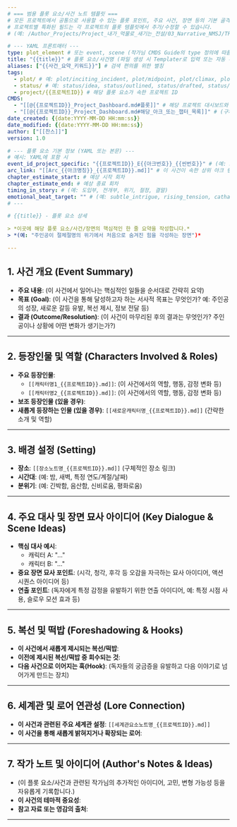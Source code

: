 ```yaml
---
# === 범용 플롯 요소/사건 노트 템플릿 ===
# 모든 프로젝트에서 공통으로 사용할 수 있는 플롯 포인트, 주요 사건, 장면 등의 기본 골격입니다.
# 프로젝트별 특화된 필드는 각 프로젝트의 플롯 템플릿에서 추가/수정할 수 있습니다.
# (예: /Author_Projects/Project_내가_먹물로_새기는_전설/03_Narrative_NMSJ/TPL_Plot_Element_NMSJ.md)

# --- YAML 프론트매터 ---
type: plot_element # 또는 event, scene (작가님 CMDS Guide의 type 정의에 따름)
title: "{{title}}" # 플롯 요소/사건명 (파일 생성 시 Templater로 입력 또는 자동 추출)
aliases: ["{{사건_요약_키워드}}"] # 검색 편의를 위한 별칭
tags:
  - plot/ # 예: plot/inciting_incident, plot/midpoint, plot/climax, plot/subplot
  - status/ # 예: status/idea, status/outlined, status/drafted, status/integrated
  - project/{{프로젝트ID}} # 해당 플롯 요소가 속한 프로젝트 ID
CMDS:
  - "[[@{{프로젝트ID}}_Project_Dashboard.md#플롯]]" # 해당 프로젝트 대시보드와 연결
  - "[[@{{프로젝트ID}}_Project_Dashboard.md#해당_아크_또는_챕터_목록]]" # (구체적 아크/챕터와 연결)
date_created: {{date:YYYY-MM-DD HH:mm:ss}}
date_modified: {{date:YYYY-MM-DD HH:mm:ss}}
author: ["[[찬스]]"]
version: 1.0

# --- 플롯 요소 기본 정보 (YAML 또는 본문) ---
# 예시: YAML에 포함 시
event_id_project_specific: "{{프로젝트ID}}_E{{아크번호}}_{{씬번호}}" # (예: NMSJ_E01_01)
arc_link: "[[Arc_{{아크명칭}}_{{프로젝트ID}}.md]]" # 이 사건이 속한 상위 아크 링크
chapter_estimate_start: # 예상 시작 회차
chapter_estimate_end: # 예상 종료 회차
timing_in_story: # (예: 도입부, 전개부, 위기, 절정, 결말)
emotional_beat_target: "" # (예: subtle_intrigue, rising_tension, catharsis, despair)
# ---

# {{title}} - 플롯 요소 상세

> *이곳에 해당 플롯 요소/사건/장면의 핵심적인 한 줄 요약을 작성합니다.*
> *(예: "주인공이 절체절명의 위기에서 처음으로 숨겨진 힘을 각성하는 장면")*

---
```


## 1. 사건 개요 (Event Summary)

- **주요 내용**: (이 사건에서 일어나는 핵심적인 일들을 순서대로 간략히 요약)
- **목표 (Goal)**: (이 사건을 통해 달성하고자 하는 서사적 목표는 무엇인가? 예: 주인공의 성장, 새로운 갈등 유발, 복선 제시, 정보 전달 등)
- **결과 (Outcome/Resolution)**: (이 사건이 마무리된 후의 결과는 무엇인가? 주인공이나 상황에 어떤 변화가 생기는가?)

---

## 2. 등장인물 및 역할 (Characters Involved & Roles)

- **주요 등장인물**:
    - `[[캐릭터명1_{{프로젝트ID}}.md]]`: (이 사건에서의 역할, 행동, 감정 변화 등)
    - `[[캐릭터명2_{{프로젝트ID}}.md]]`: (이 사건에서의 역할, 행동, 감정 변화 등)
- **보조 등장인물 (있을 경우)**:
- **새롭게 등장하는 인물 (있을 경우)**: `[[새로운캐릭터명_{{프로젝트ID}}.md]]` (간략한 소개 및 역할)

---

## 3. 배경 설정 (Setting)

- **장소**: `[[장소노트명_{{프로젝트ID}}.md]]` (구체적인 장소 링크)
- **시간대**: (예: 밤, 새벽, 특정 연도/계절/날짜)
- **분위기**: (예: 긴박함, 음산함, 신비로움, 평화로움)

---

## 4. 주요 대사 및 장면 묘사 아이디어 (Key Dialogue & Scene Ideas)

- **핵심 대사 예시**:
    - 캐릭터 A: "..."
    - 캐릭터 B: "..."
- **중요 장면 묘사 포인트**: (시각, 청각, 후각 등 오감을 자극하는 묘사 아이디어, 액션 시퀀스 아이디어 등)
- **연출 포인트**: (독자에게 특정 감정을 유발하기 위한 연출 아이디어, 예: 특정 시점 사용, 슬로우 모션 효과 등)

---

## 5. 복선 및 떡밥 (Foreshadowing & Hooks)

- **이 사건에서 새롭게 제시되는 복선/떡밥**:
- **이전에 제시된 복선/떡밥 중 회수되는 것**:
- **다음 사건으로 이어지는 훅(Hook)**: (독자들의 궁금증을 유발하고 다음 이야기로 넘어가게 만드는 장치)

---

## 6. 세계관 및 로어 연관성 (Lore Connection)

- **이 사건과 관련된 주요 세계관 설정**: `[[세계관요소노트명_{{프로젝트ID}}.md]]`
- **이 사건을 통해 새롭게 밝혀지거나 확장되는 로어**:

---

## 7. 작가 노트 및 아이디어 (Author's Notes & Ideas)

- (이 플롯 요소/사건과 관련된 작가님의 추가적인 아이디어, 고민, 변형 가능성 등을 자유롭게 기록합니다.)
- **이 사건의 테마적 중요성**:
- **참고 자료 또는 영감의 출처**:

---